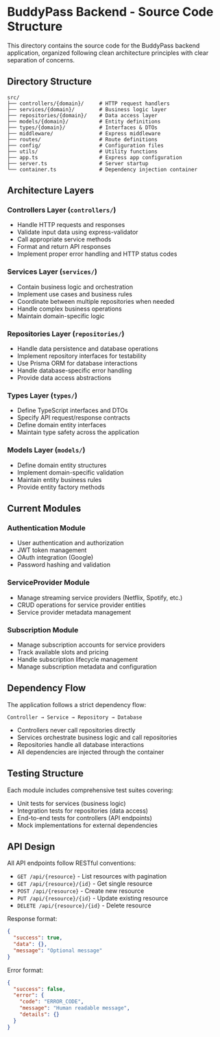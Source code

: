 # BuddyPass Backend - Source Code Structure

This directory contains the source code for the BuddyPass backend application, organized following clean architecture principles with clear separation of concerns.

## Directory Structure

```
src/
├── controllers/{domain}/     # HTTP request handlers
├── services/{domain}/        # Business logic layer
├── repositories/{domain}/    # Data access layer
├── models/{domain}/          # Entity definitions
├── types/{domain}/           # Interfaces & DTOs
├── middleware/               # Express middleware
├── routes/                   # Route definitions
├── config/                   # Configuration files
├── utils/                    # Utility functions
├── app.ts                    # Express app configuration
├── server.ts                 # Server startup
└── container.ts              # Dependency injection container
```

## Architecture Layers

### Controllers Layer (`controllers/`)

- Handle HTTP requests and responses
- Validate input data using express-validator
- Call appropriate service methods
- Format and return API responses
- Implement proper error handling and HTTP status codes

### Services Layer (`services/`)

- Contain business logic and orchestration
- Implement use cases and business rules
- Coordinate between multiple repositories when needed
- Handle complex business operations
- Maintain domain-specific logic

### Repositories Layer (`repositories/`)

- Handle data persistence and database operations
- Implement repository interfaces for testability
- Use Prisma ORM for database interactions
- Handle database-specific error handling
- Provide data access abstractions

### Types Layer (`types/`)

- Define TypeScript interfaces and DTOs
- Specify API request/response contracts
- Define domain entity interfaces
- Maintain type safety across the application

### Models Layer (`models/`)

- Define domain entity structures
- Implement domain-specific validation
- Maintain entity business rules
- Provide entity factory methods

## Current Modules

### Authentication Module

- User authentication and authorization
- JWT token management
- OAuth integration (Google)
- Password hashing and validation

### ServiceProvider Module

- Manage streaming service providers (Netflix, Spotify, etc.)
- CRUD operations for service provider entities
- Service provider metadata management

### Subscription Module

- Manage subscription accounts for service providers
- Track available slots and pricing
- Handle subscription lifecycle management
- Manage subscription metadata and configuration

## Dependency Flow

The application follows a strict dependency flow:

```
Controller → Service → Repository → Database
```

- Controllers never call repositories directly
- Services orchestrate business logic and call repositories
- Repositories handle all database interactions
- All dependencies are injected through the container

## Testing Structure

Each module includes comprehensive test suites covering:

- Unit tests for services (business logic)
- Integration tests for repositories (data access)
- End-to-end tests for controllers (API endpoints)
- Mock implementations for external dependencies

## API Design

All API endpoints follow RESTful conventions:

- `GET /api/{resource}` - List resources with pagination
- `GET /api/{resource}/{id}` - Get single resource
- `POST /api/{resource}` - Create new resource
- `PUT /api/{resource}/{id}` - Update existing resource
- `DELETE /api/{resource}/{id}` - Delete resource

Response format:

```json
{
  "success": true,
  "data": {},
  "message": "Optional message"
}
```

Error format:

```json
{
  "success": false,
  "error": {
    "code": "ERROR_CODE",
    "message": "Human readable message",
    "details": {}
  }
}
```
